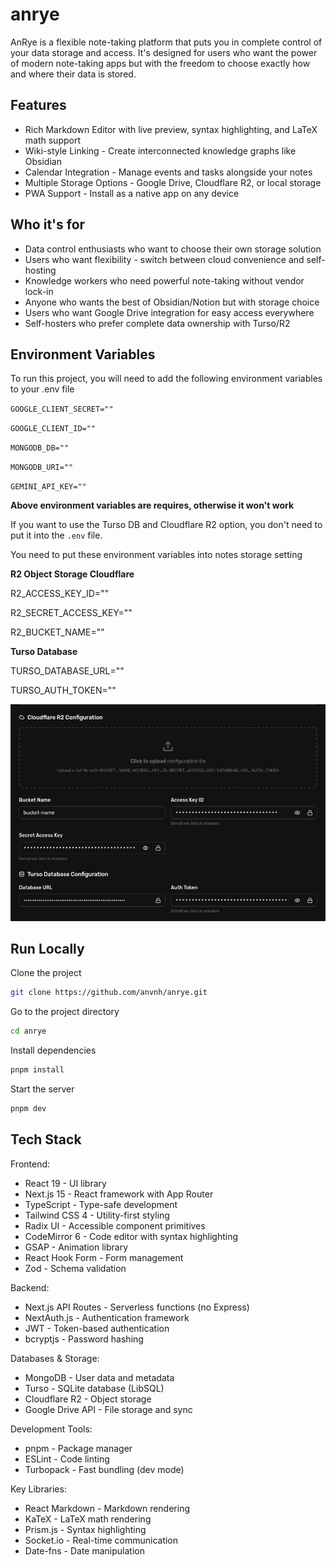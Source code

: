 # anrye

AnRye is a flexible note-taking platform that puts you in complete control of your data storage and access. It's designed for users who want the power of modern note-taking apps but with the freedom to choose exactly how and where their data is stored.

## Features

- Rich Markdown Editor with live preview, syntax highlighting, and LaTeX math support
- Wiki-style Linking - Create interconnected knowledge graphs like Obsidian
- Calendar Integration - Manage events and tasks alongside your notes
- Multiple Storage Options - Google Drive, Cloudflare R2, or local storage
- PWA Support - Install as a native app on any device


## Who it's for

- Data control enthusiasts who want to choose their own storage solution
- Users who want flexibility - switch between cloud convenience and self-hosting
- Knowledge workers who need powerful note-taking without vendor lock-in
- Anyone who wants the best of Obsidian/Notion but with storage choice
- Users who want Google Drive integration for easy access everywhere
- Self-hosters who prefer complete data ownership with Turso/R2
## Environment Variables

To run this project, you will need to add the following environment variables to your .env file

`GOOGLE_CLIENT_SECRET=""`

`GOOGLE_CLIENT_ID=""`

`MONGODB_DB=""`

`MONGODB_URI=""`

`GEMINI_API_KEY=""`

**Above environment variables are requires, otherwise it won't work**

If you want to use the Turso DB and Cloudflare R2 option, you don't need to put it into the `.env` file. 

You need to put these environment variables into notes storage setting

**R2 Object Storage Cloudflare**

R2_ACCESS_KEY_ID=""

R2_SECRET_ACCESS_KEY=""

R2_BUCKET_NAME=""

**Turso Database**

TURSO_DATABASE_URL=""

TURSO_AUTH_TOKEN=""

![Storage Options](./assets/storage.png)

## Run Locally

Clone the project

```bash
git clone https://github.com/anvnh/anrye.git
```

Go to the project directory

```bash
cd anrye
```

Install dependencies

```bash
pnpm install
```

Start the server

```bash
pnpm dev
```


## Tech Stack

Frontend:

- React 19 - UI library
- Next.js 15 - React framework with App Router
- TypeScript - Type-safe development
- Tailwind CSS 4 - Utility-first styling
- Radix UI - Accessible component primitives
- CodeMirror 6 - Code editor with syntax highlighting
- GSAP - Animation library
- React Hook Form - Form management
- Zod - Schema validation

Backend:

- Next.js API Routes - Serverless functions (no Express)
- NextAuth.js - Authentication framework
- JWT - Token-based authentication
- bcryptjs - Password hashing

Databases & Storage:

- MongoDB - User data and metadata
- Turso - SQLite database (LibSQL)
- Cloudflare R2 - Object storage
- Google Drive API - File storage and sync

Development Tools:

- pnpm - Package manager
- ESLint - Code linting
- Turbopack - Fast bundling (dev mode)

Key Libraries:

- React Markdown - Markdown rendering
- KaTeX - LaTeX math rendering
- Prism.js - Syntax highlighting
- Socket.io - Real-time communication
- Date-fns - Date manipulation
